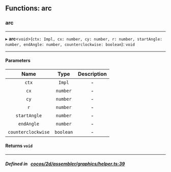 ## Functions: arc

### arc


___
▸ **arc**<`void`\>(`ctx: Impl, cx: number, cy: number, r: number, startAngle: number, endAngle: number, counterclockwise: boolean`): `void`
___


#### Parameters

| Name | Type | Description |
| :------: | :------: | :------: |
| `ctx` | `Impl` | - |
| `cx` | `number` | - |
| `cy` | `number` | - |
| `r` | `number` | - |
| `startAngle` | `number` | - |
| `endAngle` | `number` | - |
| `counterclockwise` | `boolean` | - |

#### Returns `void` 
___


##### Defined in &nbsp;   [cocos/2d/assembler/graphics/helper.ts:39](https://github.com/cocos-creator/engine/blob/c7bf6b8a9/cocos/2d/assembler/graphics/helper.ts#L39)&nbsp;
